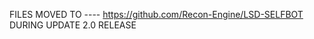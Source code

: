 FILES MOVED TO 
---- https://github.com/Recon-Engine/LSD-SELFBOT
           DURING UPDATE 2.0 RELEASE
